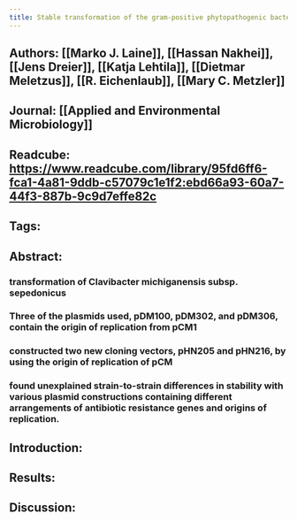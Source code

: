 ```yaml
---
title: Stable transformation of the gram-positive phytopathogenic bacterium Clavibacter michiganensis subsp. sepedonicus with several cloning vectors
---
```


## **Authors**: [[Marko J. Laine]], [[Hassan Nakhei]], [[Jens Dreier]], [[Katja Lehtila]], [[Dietmar Meletzus]], [[R. Eichenlaub]], [[Mary C. Metzler]]

## **Journal**: [[Applied and Environmental Microbiology]]

## **Readcube**: https://www.readcube.com/library/95fd6ff6-fca1-4a81-9ddb-c57079c1e1f2:ebd66a93-60a7-44f3-887b-9c9d7effe82c

## **Tags**:

## **Abstract**:
### transformation of Clavibacter michiganensis subsp. sepedonicus

### Three of the plasmids used, pDM100, pDM302, and pDM306, contain the origin of replication from pCM1

### constructed two new cloning vectors, pHN205 and pHN216, by using the origin of replication of pCM

### found unexplained strain-to-strain differences in stability with various plasmid constructions containing different arrangements of antibiotic resistance genes and origins of replication.

## **Introduction**:

## **Results**:

## **Discussion**:
